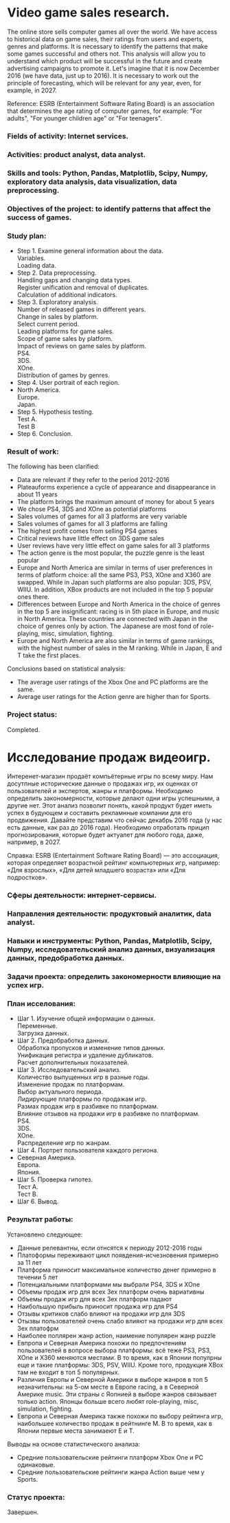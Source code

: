 # Video game sales research.

The online store sells computer games all over the world. We have access to historical data on game sales, their ratings from users and experts, genres and platforms.
It is necessary to identify the patterns that make some games successful and others not. This analysis will allow you to understand which product will be successful in the future and
create advertising campaigns to promote it.
Let's imagine that it is now December 2016 (we have data, just up to 2016). It is necessary to work out the principle of forecasting, which will be relevant for any
year, even, for example, in 2027.

Reference:
ESRB (Entertainment Software Rating Board) is an association that determines the age rating of computer games, for example: "For adults", "For younger children
age" or "For teenagers".

### Fields of activity: Internet services.
### Activities: product analyst, data analyst.
### Skills and tools: Python, Pandas, Matplotlib, Scipy, Numpy, exploratory data analysis, data visualization, data preprocessing.
### Objectives of the project: to identify patterns that affect the success of games.

### Study plan:
- Step 1. Examine general information about the data.\
Variables.\
Loading data.
- Step 2. Data preprocessing. \
Handling gaps and changing data types.\
Register unification and removal of duplicates.\
Calculation of additional indicators.
- Step 3. Exploratory analysis.\
Number of released games in different years.\
Change in sales by platform.\
Select current period.\
Leading platforms for game sales.\
Scope of game sales by platform.\
Impact of reviews on game sales by platform.\
PS4.\
3DS.\
XOne.\
Distribution of games by genres.
- Step 4. User portrait of each region.
- North America.\
Europe.\
Japan.
- Step 5. Hypothesis testing.\
Test A.\
Test B
- Step 6. Conclusion.

### Result of work:
The following has been clarified:
- Data are relevant if they refer to the period 2012-2016
- Plateauforms experience a cycle of appearance and disappearance in about 11 years
- The platform brings the maximum amount of money for about 5 years
- We chose PS4, 3DS and XOne as potential platforms
- Sales volumes of games for all 3 platforms are very variable
- Sales volumes of games for all 3 platforms are falling
- The highest profit comes from selling PS4 games
- Critical reviews have little effect on 3DS game sales
- User reviews have very little effect on game sales for all 3 platforms
- The action genre is the most popular, the puzzle genre is the least popular
- Europe and North America are similar in terms of user preferences in terms of platform choice: all the same PS3, PS3, XOne and X360 are swapped. While in Japan such platforms are also popular: 3DS, PSV, WIIU. In addition, XBox products are not included in the top 5 popular ones there.
- Differences between Europe and North America in the choice of genres in the top 5 are insignificant: racing is in 5th place in Europe, and music in North America. These countries are connected with Japan in the choice of genres only by action. The Japanese are most fond of role-playing, misc, simulation, fighting.
- Europe and North America are also similar in terms of game rankings, with the highest number of sales in the M ranking. While in Japan, E and T take the first places.

Conclusions based on statistical analysis:
- The average user ratings of the Xbox One and PC platforms are the same.
- Average user ratings for the Action genre are higher than for Sports.

### Project status:
Completed.

# Исследование продаж видеоигр.

Интеренет-магазин продаёт компьётерные игры по всему миру. Нам досутпные исторические данные о продажах игр, их оценках от пользователей и экспертов, жанры и платформы.
Необходимо определить закономерности, которые делают одни игры успешными, а другие нет. Этот анализ позволит понять, какой продукт будет иметь успех в будующем и 
составить рекламнные компании для его продвижения.
Давайте представим что сейчас декабрь 2016 года (у нас есть данные, как раз до 2016 года). Необходимо отработать прицип прогнозирования, которые будет актуалет для любого 
года, даже, например, в 2027. 

Справка:
ESRB (Entertainment Software Rating Board) — это ассоциация, которая определяет возрастной рейтинг компьютерных игр, например: «Для взрослых», «Для детей младшего 
возраста» или «Для подростков».

### Сферы деятельности: интернет-сервисы.
### Направления деятельности: продуктовый аналитик, data analyst.
### Навыки и инструменты: Python, Pandas, Matplotlib, Scipy, Numpy, исследовательский анализ данных, визуализация данных, предобработка данных.
### Задачи проекта: определить закономерности влияющие на успех игр.

### План исселования:
- Шаг 1. Изучение общей информации о данных.\
Переменные.\
Загрузка данных.
- Шаг 2. Предобработка данных. \
Обработка пропусков и изменение типов данных.\
Унификация регистра и удаление дубликатов.\
Расчет дополнительных показателей.
- Шаг 3. Исследовательский анализ.\
Количество выпущенных игр в разные годы.\
Изменение продаж по платформам.\
Выбор актуального периода.\
Лидирующие платформы по продажам игр.\
Размах продаж игр в разбивке по платформам.\
Влияние отзывов на продажи игр в разбивке по платформам.\
PS4.\
3DS.\
XOne.\
Распределение игр по жанрам.
- Шаг 4. Портрет пользователя каждого региона.
- Северная Америка.\
Европа.\
Япония.
- Шаг 5. Проверка гипотез.\
Тест A.\
Тест B.
- Шаг 6. Вывод.

### Результат работы:
Установлено следующее:
- Данные релевантны, если отнсятся к периоду 2012-2016 годы
- Платоформы переживают цикл появдения-исчезновения примерно за 11 лет
- Платформа приносит максимальное количество денег примерно в течении 5 лет
- Потенциальными платформами мы выбрали PS4, 3DS и XOne
- Объемы продаж игр для всех 3ех платформ очень вариативны
- Объемы продаж игр для всех 3ех платформ падают
- Наибольшую прибыль приносит продажа игр для PS4
- Отзывы критиков слабо влияют на продажи игр для 3DS
- Отызвы пользователей очень слабо влияют на продажи игр для всех 3ех платофрм
- Наиболее поплярен жанр action, наимение популярен жанр puzzle
- Евпропа и Северная Америка похожи по предпочтениям пользователей в вопросе выбора платформы: всё теже PS3, PS3, XOne и X360 меняются местами. В то время, как в Японии популрны еще и такие платформы: 3DS, PSV, WIIU. Кроме того, продукция XBox там не входит в топ 5 популярных.
- Различия Европы и Северной Америки в выборе жанров в топ 5 незначительны: на 5-ом месте в Европе racing, а в Северной Америке music. Эти страны с Яопнией в выборе жанров связывает только action. Японцы больше всего любят role-playing, misc, simulation, fighting.
- Евпропа и Северная Америка также похожи по выбору рейтинга игр, наибольшее количество продаж в рейтнинге M. В то время, как в Японии первые места занимаеют E и T.

Выводы на основе статистического анализа:
- Cредние пользовательские рейтинги платформ Xbox One и PC одинаковые.
- Средние пользовательские рейтинги жанра Action выше чем у Sports.

### Статус проекта:
Завершен.
